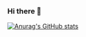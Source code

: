 ### Hi there 👋

[![Anurag's GitHub stats](https://github-readme-stats.vercel.app/api?username=dhannjayyy)](https://github.com/dhannjayyy/github-readme-stats)
